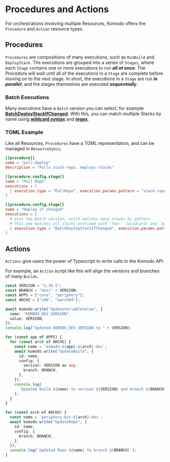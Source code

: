 # Procedures and Actions

For orchestrations involving multiple Resources, Komodo offers the `Procedure` and `Action` resource types.

## Procedures

`Procedures` are compositions of many executions, such as `RunBuild` and `DeployStack`.
The executions are grouped into a series of `Stages`, where each `Stage` contains one or more executions
to run **_all at once_**. The Procedure will wait until all of the executions in a `Stage` are complete before moving
on to the next stage. In short, the executions in a `Stage` are run **_in parallel_**, and the stages themselves are
executed **_sequentially_**.

### Batch Executions

Many executions have a `Batch` version you can select, for example [**BatchDeployStackIfChanged**](https://docs.rs/komodo_client/latest/komodo_client/api/execute/struct.BatchDeployStackIfChanged.html). With this, you can match multiple Stacks by name
using [**wildcard syntax**](https://docs.rs/wildcard/latest/wildcard) and [**regex**](https://docs.rs/regex/latest/regex).

### TOML Example

Like all Resources, `Procedures` have a TOML representation, and can be managed in `ResourceSyncs`.

```toml
[[procedure]]
name = "pull-deploy"
description = "Pulls stack-repo, deploys stacks"

[[procedure.config.stage]]
name = "Pull Repo"
executions = [
  { execution.type = "PullRepo", execution.params.pattern = "stack-repo" },
]

[[procedure.config.stage]]
name = "Deploy if changed"
executions = [
  # Uses the Batch version, witch matches many stacks by pattern
  # This one matches all stacks prefixed with `foo-` (wildcard) and `bar-` (regex).
  { execution.type = "BatchDeployStackIfChanged", execution.params.pattern = "foo-* , \\^bar-.*$\\" },
]
```

## Actions

`Actions` give users the power of Typescript to write calls to the Komodo API.

For example, an `Action` script like this will align the versions and branches of many `Builds`.

```ts
const VERSION = "1.16.5";
const BRANCH = "dev/" + VERSION;
const APPS = ["core", "periphery"];
const ARCHS = ["x86", "aarch64"];

await komodo.write("UpdateVariableValue", {
  name: "KOMODO_DEV_VERSION",
  value: VERSION,
});
console.log("Updated KOMODO_DEV_VERSION to " + VERSION);

for (const app of APPS) {
  for (const arch of ARCHS) {
    const name = `komodo-${app}-${arch}-dev`;
    await komodo.write("UpdateBuild", {
      id: name,
      config: {
        version: VERSION as any,
        branch: BRANCH,
      },
    });
    console.log(
      `Updated Build ${name} to version ${VERSION} and branch ${BRANCH}`,
    );
  }
}

for (const arch of ARCHS) {
  const name = `periphery-bin-${arch}-dev`;
  await komodo.write("UpdateRepo", {
    id: name,
    config: {
      branch: BRANCH,
    },
  });
  console.log(`Updated Repo ${name} to branch ${BRANCH}`);
}
```